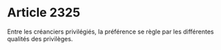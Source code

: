 # Article 2325

Entre les créanciers privilégiés, la préférence se règle par les différentes qualités des privilèges.